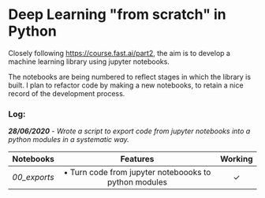 # Deep Learning "from scratch" in Python
Closely following https://course.fast.ai/part2, the aim is to develop a machine learning library using jupyter notebooks.

The notebooks are being numbered to reflect stages in which the library is built. I plan to refactor code by making a new notebooks, to retain a nice record of the development process.

### Log:
*__28/06/2020__ - Wrote a script to export code from jupyter notebooks into a python modules in a systematic way.*

|  Notebooks  |  Features  |  Working  |
|-------------|:----------:|:---------:|
| *00_exports*  |  • Turn code from jupyter noteboooks to python modules  |  ✓ |
